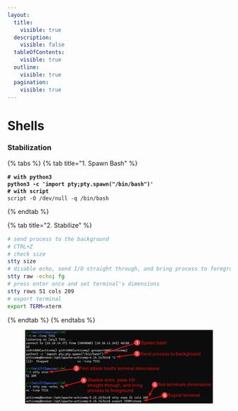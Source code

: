 ```yaml
---
layout:
  title:
    visible: true
  description:
    visible: false
  tableOfContents:
    visible: true
  outline:
    visible: true
  pagination:
    visible: true
---
```


# Shells

### Stabilization

{% tabs %}
{% tab title="1. Spawn Bash" %}
<pre class="language-bash"><code class="lang-bash"><strong># with python3
</strong><strong>python3 -c 'import pty;pty.spawn("/bin/bash")'
</strong><strong># with script
</strong>script -O /dev/null -q /bin/bash
</code></pre>
{% endtab %}

{% tab title="2. Stabilize" %}
```bash
# send process to the background
# CTRL+Z
# check size
stty size
# disable echo, send I/O straight through, and bring process to foreground
stty raw -echo; fg
# press enter once and set terminal's dimensions
stty rows 51 cols 209
# export terminal
export TERM=xterm
```
{% endtab %}
{% endtabs %}

<figure><img src="../../.gitbook/assets/shell_stab_py.png" alt=""><figcaption></figcaption></figure>
